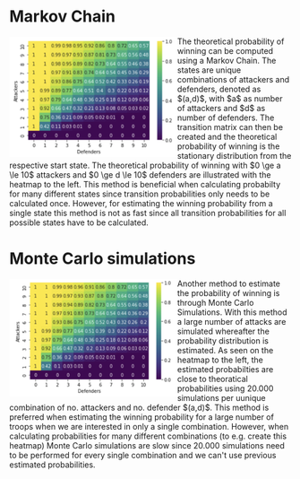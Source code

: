 # Markov Chain
<img align="left" width="300" src="https://github.com/PontusHovb/Risk-Game/blob/master/Images/MarkovChain_10troops.png"/>
The theoretical probability of winning can be computed using a Markov Chain. The states are unique combinations of attackers and defenders, denoted as $(a,d)$, with $a$ as number of attackers and $d$ as number of defenders. The transition matrix can then be created and the theoretical probability of winning is the stationary distribution from the respective start state. The theoretical probability of winning with $0 \ge a \le 10$ attackers and $0 \ge d \le 10$ defenders are illustrated with the heatmap to the left. This method is beneficial when calculating probabilty for many different states since transition probabilities only needs to be calculated once. However, for estimating the winning probability from a single state this method is not as fast since all transition probabilities for all possible states have to be calculated.

# Monte Carlo simulations
<img align="left" width="300" src="https://github.com/PontusHovb/Risk-Game/blob/master/Images/MonteCarlo_10troops.png"/>
Another method to estimate the probability of winning is through Monte Carlo Simulations. With this method a large number of attacks are simulated whereafter the probability distribution is estimated. As seen on the heatmap to the left, the estimated probabilties are close to theoratical probabilities using 20.000 simulations per uunique combination of no. attackers and no. defender $(a,d)$. This method is preferred when estimating the winning probability for a large number of troops when we are interested in only a single combination. However, when calculating probabilities for many different combinations (to e.g. create this heatmap) Monte Carlo simulations are slow since 20.000 simulations need to be performed for every single combination and we can't use previous estimated probabilities.
